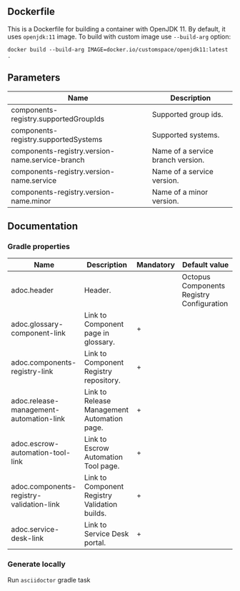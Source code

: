 ## Dockerfile

This is a Dockerfile for building a container with OpenJDK 11.
By default, it uses `openjdk:11` image.
To build with custom image use `--build-arg` option:

``
docker build --build-arg IMAGE=docker.io/customspace/openjdk11:latest .
``

## Parameters

| Name                                            | Description                       |
|-------------------------------------------------|-----------------------------------|
| components-registry.supportedGroupIds           | Supported group ids.              |
| components-registry.supportedSystems            | Supported systems.                |
| components-registry.version-name.service-branch | Name of a service branch version. |
| components-registry.version-name.service        | Name of a service version.        |
| components-registry.version-name.minor          | Name of a minor version.          |

## Documentation

### Gradle properties

| Name                                     | Description                                   | Mandatory | Default value                             |
|------------------------------------------|-----------------------------------------------|-----------|-------------------------------------------|
| adoc.header                              | Header.                                       |           | Octopus Components Registry Configuration |
| adoc.glossary-component-link             | Link to Component page in glossary.           | +         |                                           |
| adoc.components-registry-link            | Link to Component Registry repository.        | +         |                                           |
| adoc.release-management-automation-link  | Link to Release Management Automation page.   | +         |                                           |
| adoc.escrow-automation-tool-link         | Link to Escrow Automation Tool page.          | +         |                                           |
| adoc.components-registry-validation-link | Link to Component Registry Validation builds. | +         |                                           |
| adoc.service-desk-link                   | Link to Service Desk portal.                  | +         |                                           |

### Generate locally

Run `asciidoctor` gradle task